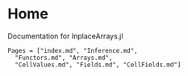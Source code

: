 
# Home

Documentation for InplaceArrays.jl

```@contents
Pages = ["index.md", "Inference.md",
  "Functors.md", "Arrays.md",
  "CellValues.md", "Fields.md", "CellFields.md"]
```




